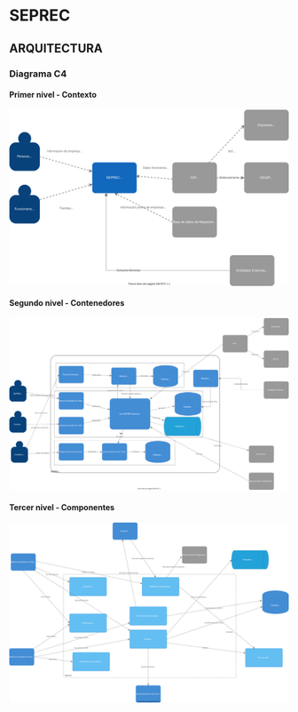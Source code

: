 # SEPREC
## ARQUITECTURA
### Diagrama C4
#### **Primer nivel - Contexto**
![Diagrama de contexto](./arquitectura/C4/SEPREC-1-contexto.drawio.svg)
#### **Segundo nivel - Contenedores**
![Diagrama de contexto](./arquitectura/C4/SEPREC-2-contenedores.drawio.svg)
#### **Tercer nivel - Componentes**
![Diagrama de contexto](./arquitectura/C4/SEPREC-3-componentes.drawio.svg)


